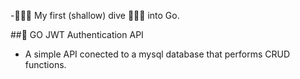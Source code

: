 -👩🏽‍💻 My first (shallow) dive 🏊🏽‍♀️ into Go.

##🔑 GO JWT Authentication API

- A simple API conected to a mysql database that performs CRUD functions.
